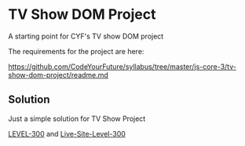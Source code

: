 # TV Show DOM Project

A starting point for CYF's TV show DOM project

The requirements for the project are here:

https://github.com/CodeYourFuture/syllabus/tree/master/js-core-3/tv-show-dom-project/readme.md

## Solution

Just a simple solution for TV Show Project

[LEVEL-300](https://syllabus.codeyourfuture.io/js-core-3/tv-show-dom-project/level-300/) and [Live-Site-Level-300](https://tv-show-solution-jimijos.netlify.app/)
